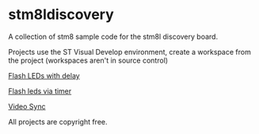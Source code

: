 # stm8ldiscovery
A collection of stm8 sample code for the stm8l discovery board.

Projects use the ST Visual Develop environment, create a workspace from the project (workspaces aren't in source control)

[Flash LEDs with delay](FlashLedDelay)

[Flash leds via timer](FlashLedTimer)

[Video Sync](VideoSync)

All projects are copyright free.
